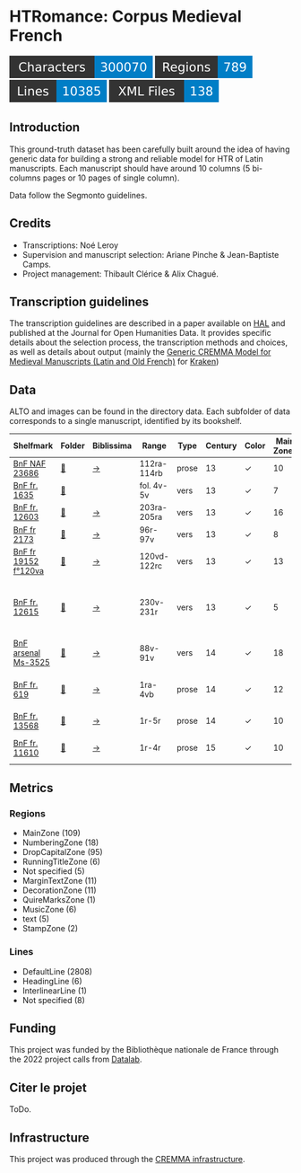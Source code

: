 HTRomance: Corpus Medieval French
=====================
![characters badge](badges/characters.svg) ![regions badge](badges/regions.svg) ![lines badge](badges/lines.svg) ![files badge](badges/files.svg)

<!-- Custom Zone -->

## Introduction

This ground-truth dataset has been carefully built around the idea of having generic data for building a strong and reliable model for HTR of Latin manuscripts. Each manuscript should have around 10 columns (5 bi-columns pages or 10 pages of single column).

Data follow the Segmonto guidelines.

## Credits

- Transcriptions: Noé Leroy
- Supervision and manuscript selection: Ariane Pinche & Jean-Baptiste Camps.
- Project management: Thibault Clérice & Alix Chagué.

<!-- Rien ne doit être modifié manuellement après la balise Start Auto -->

<!-- Start Auto -->

## Transcription guidelines

The transcription guidelines are described in a paper available on [HAL](https://hal-enc.archives-ouvertes.fr/hal-03828353) and published at the Journal for Open Humanities Data. It provides specific details about the selection process, the transcription methods and choices, as well as details about output (mainly the [Generic CREMMA Model for Medieval Manuscripts (Latin and Old French)](https://zenodo.org/record/7234166#.Y7f69afMJhE) for [Kraken](https://kraken.re))

## Data

ALTO and images can be found in the directory data. Each subfolder of data corresponds to a 
single manuscript, identified by its bookshelf.

<!-- BeginTable -->

| Shelfmark                                                                | Folder                                           | Biblissima                                    | Range       | Type   |   Century | Color   |   Main Zones |   Lines |   Characters | Genre            | Content                                                   |
|--------------------------------------------------------------------------|--------------------------------------------------|-----------------------------------------------|-------------|--------|-----------|---------|--------------|---------|--------------|------------------|-----------------------------------------------------------|
| [BnF NAF 23686](https://gallica.bnf.fr/ark:/12148/btv1b8446925z)         | [🔗](medieval-french/data/bnf-naf-23686)         | [→](https://data.biblissima.fr/w/Item:Q68314) | 112ra-114rb | prose  |        13 | ✓       |           10 |     424 |        17817 | légendier        | Vie de saint Alexis                                       |
| [BnF fr. 1635](https://gallica.bnf.fr/ark:/12148/btv1b105253083)         | [🔗](medieval-french/data/bnf-fr.-1635)          |                                               | fol. 4v-5v  | vers   |        13 | ✓       |            7 |     219 |         4838 | Fabliau          | Testament de l'âne                                        |
| [BnF fr. 12603](https://gallica.bnf.fr/ark:/12148/btv1b104673329)        | [🔗](medieval-french/data/bnf-fr.-12603)         | [→](https://data.biblissima.fr/w/Item:Q46033) | 203ra-205ra | vers   |        13 | ✓       |           16 |     442 |        14126 | chanson de geste | Fierabras                                                 |
| [BnF fr 2173](https://gallica.bnf.fr/ark:/12148/btv1b10022504n)          | [🔗](medieval-french/data/bnf-fr-2173)           | [→](https://data.biblissima.fr/w/Item:Q48587) | 96r-97v     | vers   |        13 | ✓       |            8 |     240 |         5269 | Fabliau          | La Mal Honte                                              |
| [BnF fr 19152 f°120va](https://gallica.bnf.fr/ark:/12148/btv1b52513419n) | [🔗](medieval-french/data/bnf-fr-19152-f°-120va) | [→](https://data.biblissima.fr/w/Item:Q48011) | 120vd-122rc | vers   |        13 | ✓       |           13 |     529 |        11087 | Fabliau          | C'est li Romanz des Braies                                |
| [BnF fr. 12615](https://gallica.bnf.fr/ark:/12148/btv1b60007945)         | [🔗](medieval-french/data/bnf-fr.-12615)         | [→](https://data.biblissima.fr/w/Item:Q46037) | 230v-231r   | vers   |        13 | ✓       |            5 |      62 |         3336 | chansonnier      | chansonnier de Noailles _ Chanson d'amour d'Adam le bossu |
| [BnF arsenal Ms-3525](https://gallica.bnf.fr/ark:/12148/btv1b550008195)  | [🔗](medieval-french/data/bnf-arsenal-ms-3525)   | [→](https://data.biblissima.fr/w/Item:Q34101) | 88v-91v     | vers   |        14 | ✓       |           18 |     185 |         4377 | Fabliau          | Dit des trois Dames de Paris_                             |
| [BnF fr. 619](https://gallica.bnf.fr/ark:/12148/btv1b55006072j)          | [🔗](medieval-french/data/bnf-fr.-619)           | [→](https://data.biblissima.fr/w/Item:Q51833) | 1ra-4vb     | prose  |        14 | ✓       |           12 |     356 |        11147 | traité de chasse | Gaston Phébus, Livre de chasse                            |
| [BnF fr. 13568](https://gallica.bnf.fr/ark:/12148/btv1b8447868p)         | [🔗](medieval-french/data/bnf-fr.-13568)         | [→](https://data.biblissima.fr/w/Item:Q46377) | 1r-5r       | prose  |        14 | ✓       |           10 |     199 |         3371 | Mémoire          | Mémoires de Froissart                                     |
| [BnF fr. 11610](https://gallica.bnf.fr/ark:/12148/btv1b8451110g)         | [🔗](medieval-french/data/bnf-fr.-11610)         | [→](https://data.biblissima.fr/w/Item:Q45651) | 1r-4r       | prose  |        15 | ✓       |           10 |     167 |         5435 | roman            | Roman du comte d’Artois.                                  |

<!-- EndTable -->

## Metrics

<!-- StartMetric -->

### Regions

- MainZone (109)
- NumberingZone (18)
- DropCapitalZone (95)
- RunningTitleZone (6)
- Not specified (5)
- MarginTextZone (11)
- DecorationZone (11)
- QuireMarksZone (1)
- MusicZone (6)
- text (5)
- StampZone (2)

### Lines

- DefaultLine (2808)
- HeadingLine (6)
- InterlinearLine (1)
- Not specified (8)

<!-- EndMetric -->

## Funding

This project was funded by the Bibliothèque nationale de France through the 2022 project calls from
[Datalab](https://www.bnf.fr/fr/bnf-datalab).

## Citer le projet

ToDo.

## Infrastructure

This project was produced through the [CREMMA infrastructure](https://www.dim-map.fr/projets-soutenus/cremma/).

